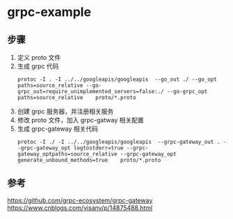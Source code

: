 # grpc-example

## 步骤
1. 定义 proto 文件
2. 生成 grpc 代码
    ```shell script
    protoc -I . -I ../../googleapis/googleapis  --go_out ./ --go_opt paths=source_relative --go-grpc_out=require_unimplemented_servers=false:./ --go-grpc_opt paths=source_relative    proto/*.proto
    ```
3. 创建 grpc 服务器，并注册相关服务
4. 修改 proto 文件，加入 grpc-gatway 相关配置
5. 生成 grpc-gateway 相关代码
    ```shell script
    protoc -I ./ -I ../../googleapis/googleapis  --grpc-gateway_out . --grpc-gateway_opt logtostderr=true --grpc-gateway_optpaths=source_relative --grpc-gateway_opt generate_unbound_methods=true    proto/*.proto
    ```


## 参考
https://github.com/grpc-ecosystem/grpc-gateway
https://www.cnblogs.com/yisany/p/14875488.html

